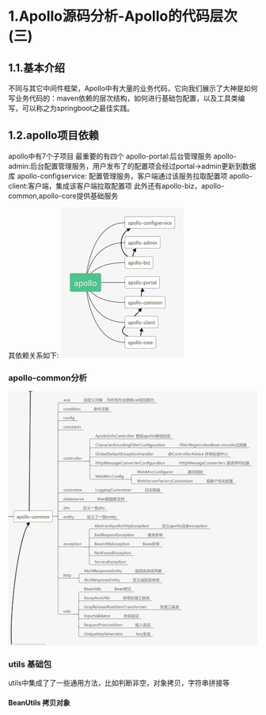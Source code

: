 # 1.Apollo源码分析-Apollo的代码层次(三)

## 1.1.基本介绍

不同与其它中间件框架，Apollo中有大量的业务代码，它向我们展示了大神是如何写业务代码的：maven依赖的层次结构，如何进行基础包配置，以及工具类编写，可以称之为springboot之最佳实践。

## 1.2.apollo项目依赖

apollo中有7个子项目
最重要的有四个
apollo-portal:后台管理服务
apollo-admin:后台配置管理服务，用户发布了的配置项会经过portal->admin更新到数据库
apollo-configservice: 配置管理服务，客户端通过该服务拉取配置项
apollo-client:客户端，集成该客户端拉取配置项
此外还有apollo-biz，apollo-common,apollo-core提供基础服务

其依赖关系如下:
![](/static/image/2051242107-5cf737fd43e95_articlex.jpg)


### apollo-common分析

![](/static/image/304542458-5cf739653eaa7_articlex.jpg)

### utils 基础包


utils中集成了了一些通用方法，比如判断非空，对象拷贝，字符串拼接等

#### BeanUtils 拷贝对象



















